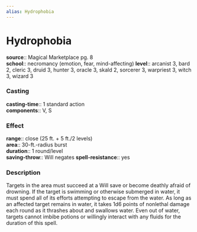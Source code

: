 ```yaml
---
alias: Hydrophobia
---
```


# Hydrophobia 

**source**:: Magical Marketplace pg. 8  
**school**:: necromancy (emotion, fear, mind-affecting)
**level**:: arcanist 3, bard 2, cleric 3, druid 3, hunter 3, oracle 3, skald 2, sorcerer 3, warpriest 3, witch 3, wizard 3

### Casting 

**casting-time**:: 1 standard action  
**components**:: V, S

### Effect 

**range**:: close (25 ft. + 5 ft./2 levels)  
**area**:: 30-ft.-radius burst  
**duration**:: 1 round/level  
**saving-throw**:: Will negates
**spell-resistance**:: yes

### Description 

Targets in the area must succeed at a Will save or become deathly afraid of drowning. If the target is swimming or otherwise submerged in water, it must spend all of its efforts attempting to escape from the water. As long as an affected target remains in water, it takes 1d6 points of nonlethal damage each round as it thrashes about and swallows water. Even out of water, targets cannot imbibe potions or willingly interact with any fluids for the duration of this spell.
